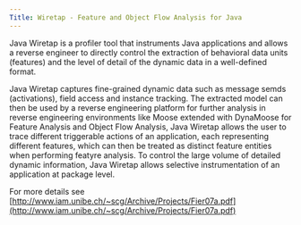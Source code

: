 ```yaml
---
Title: Wiretap - Feature and Object Flow Analysis for Java
---
```


Java Wiretap is a profiler tool that instruments Java applications and allows a reverse engineer to directly control the extraction of behavioral data units (features) and the level of detail of the dynamic data in a well-defined format. 

Java Wiretap captures fine-grained dynamic data such as message semds (activations), field access and instance tracking. The extracted model can then be used by a reverse engineering platform for further analysis in reverse engineering environments like Moose extended with DynaMoose for Feature Analysis and Object Flow Analysis, Java Wiretap allows the user to trace different triggerable actions of an application, each representing different features, which can then be treated as distinct feature entities when performing featyre analysis. To control the large volume of detailed dynamic information, Java Wiretap allows selective instrumentation of an application at package level.

For more details see [http://www.iam.unibe.ch/~scg/Archive/Projects/Fier07a.pdf](http://www.iam.unibe.ch/~scg/Archive/Projects/Fier07a.pdf)
